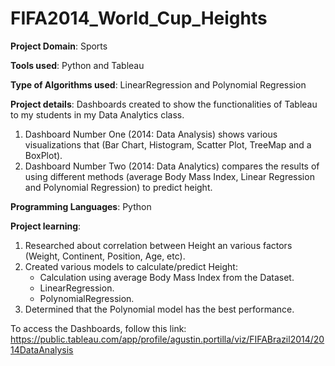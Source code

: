 # FIFA2014_World_Cup_Heights

**Project Domain**: Sports

**Tools used**: Python and Tableau

**Type of Algorithms used**: LinearRegression and Polynomial Regression

**Project details**: Dashboards created to show the functionalities of Tableau to my students in my Data Analytics class. 
  
1. Dashboard Number One (2014: Data Analysis) shows various visualizations that (Bar Chart, Histogram, Scatter Plot, TreeMap and a BoxPlot).
2. Dashboard Number Two (2014: Data Analytics) compares the results of using different methods (average Body Mass Index, Linear Regression and Polynomial Regression) to predict height.

**Programming Languages**: Python

**Project learning**:

1. Researched about correlation between Height an various factors (Weight, Continent, Position, Age, etc).
2. Created various models to calculate/predict Height:
   - Calculation using average Body Mass Index from the Dataset.
   - LinearRegression.
   - PolynomialRegression.
4. Determined that the Polynomial model has the best performance.

To access the Dashboards, follow this link:
https://public.tableau.com/app/profile/agustin.portilla/viz/FIFABrazil2014/2014DataAnalysis
